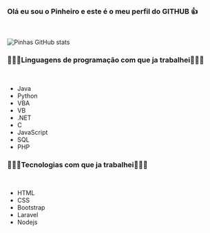 ### Olá eu sou o Pinheiro e este é o meu perfil do GITHUB 👍
<br>

![Pinhas GitHub stats](https://github-readme-stats.vercel.app/api?username=Pinhas1234&show_icons=true&theme=github_dark&count_private=true)
### 👨🏻‍💻Linguagens de programação com que ja trabalhei👨🏻‍💻

<br>

<ul>
  <li>Java</li>
  <li>Python</li>
  <li>VBA</li>
  <li>VB</li>
  <li>.NET</li>
  <li>C</li>
  <li>JavaScript</li>
  <li>SQL</li>
  <li>PHP</li>
</ul>  

### 👨🏻‍💻Tecnologias com que ja trabalhei👨🏻‍💻
<br>
<ul>
  <li>HTML</li>
  <li>CSS</li>
  <li>Bootstrap</li>
  <li>Laravel</li>
  <li>Nodejs</li>
</ul>  


